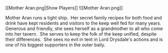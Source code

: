 [[Mother Aran.png|Show Players]]
![[Mother Aran.png]]

Mother Aran runs a tight ship.  Her secret family recipes for both food and drink have kept residents and visitors to the keep well fed for many years.  Generous and friendly, she sees herself as a grandmother to all who come into her tavern.  She serves to keep the folk of the keep unified, despite their differences.  She sees no evil in tent in Lord Drysdale's actions and is one of his biggest supporters in the outer baily.